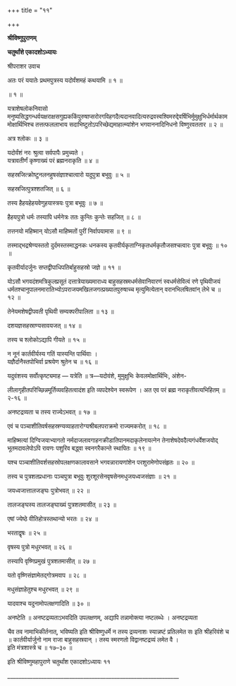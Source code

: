 +++
title = "११"

+++

**श्रीविष्णुपुराणम्**

**चतुर्थांशे एकादशोऽध्यायः**

श्रीपराशर उवाच

अतः परं ययातेः प्रथमपुत्रस्य यदोर्वंशमहं कथयामि ॥ १ ॥

॥ १ ॥

यत्राशेषलोकनिवासो मनुष्यसिद्धगन्धर्वयक्षराक्षसगुह्यककिंपुरुषाप्सरोरगविहगदैत्यदानवादित्यरुद्रवस्वश्विमरुद्देवर्षिभिर्मुमुक्षुभिर्धर्मार्थकाममोक्षार्थिभिश्च तत्तत्फललाभाय सदाभिष्टुतोऽपरिच्छेद्यमाहात्म्यांशेन भगवाननादिनिधनो विष्णुरवततार ॥ २ ॥

अत्र श्लोकः ॥ ३ ॥

यदोर्वंशं नरः श्रुत्वा सर्वपापैः प्रमुच्यते ।  
यत्रावतीर्णं कृष्णाख्यं परं ब्रह्मनराकृति ॥ ४ ॥

सहस्रजित्क्रोष्टुनलनहुषसंज्ञाश्चात्वारो यदुपुत्रा बभुवुः ॥ ५ ॥

सहस्रजित्पुत्रश्शतजित् ॥ ६ ॥

तस्य हैहयहेहयवेणुहयास्त्रयः पुत्रा बभूवुः ॥ ७ ॥

हैहयपुत्रो धर्मः तस्यापि धर्मनेत्रः ततः कुन्तिः कुन्तेः सहजित् ॥ ८ ॥

तत्तनयो महिष्मान् योऽसौ माहिष्मतों पुरीं निर्वापयामास ॥ ९ ॥

तस्माद्भद्रश्रेण्यस्ततो दुर्दमस्तस्माद्धनकः धनकस्य कृतवीर्यकृताग्निकृतधर्मकृतौजसश्चत्वारः पुत्रा बभूवुः ॥ १० ॥

कृतवीर्यादर्जुनः सप्तद्वीपाधिपतिर्बाहुसहस्रो जज्ञे ॥ ११ ॥

योऽसौ भगवदंशमत्रिकुलप्रसूतं दत्तात्रेयाख्यमाराध्य बाहुसहस्रमधर्मसेवानिवारणं स्वधर्मसेवित्वं रणे पृथिवीजयं धर्मतश्चानुपालनमारातिभ्योऽपराजयमखिलजगत्प्रख्यातपुरुषाच्च मृत्युमित्येतान् वरानभिलषितवांन् लेभे च ॥ १२ ॥

तेनेयमशेषद्वीपवती पृथिवी सम्यक्परीपालिता ॥ १३ ॥

दशयज्ञसहस्राण्यसावयजत् ॥ १४ ॥

तस्य च श्लोकोऽद्यापि गीयते ॥ १५ ॥

न नूनं कार्तवीर्यस्य गतिं यास्यन्ति पार्थिवाः ।  
यज्ञैर्दानैस्तपोभिर्वा प्रश्रयेण श्रुतेन च ॥ १६ ॥

यदुवंशस्य सर्वोत्कृष्ट्यमाह — यत्रेति ॥ त्र—यदोवंशे, मुमुक्षुभिः केवलमोक्षार्थिभिः, अंशेन-

लीलागृहीतपरिच्छिन्नमूर्तिव्यवहितत्वादंश इति व्यपदेश्येन स्वरूपेण । अत एव परं ब्रह्म नराकृतीवत्यभिहितम् ॥ २-१६ ॥

अनष्टद्रव्यता च तस्य राज्येऽभवत् ॥ १७ ॥

एवं च पञ्चाशीतिवर्षसहस्रण्यव्याहतारोग्यश्रीबलपराक्रमो राज्यमकरोत् ॥ १८ ॥

माहिष्मत्यां दिग्विजयाभ्यागतो नर्मदाजलावगाहनक्रीडातिपानमदाकृलेनायत्नेन तेनाशेषदेवदैत्यगंधर्वेशजयोद् भूतमदावलेपोऽपि रावणः पशुरिव बद्ध्वा स्वनगरैकान्ते स्थापितः ॥ १९ ॥

यश्च पञ्चाशीतिवर्शसहस्रोपलक्षणकालावसाने भगवन्नारायणांशेन परशुरामेणोपसंहृतः ॥ २० ॥

तस्य च पुत्रशतप्रधानाः पञ्चपुत्रा बभूवुः शुरशूरसेनवृषसेनमधुजयध्वजसंज्ञाः ॥ २१ ॥

जयध्वजात्तालजङ्घः पुत्रोभवत् ॥ २२ ॥

तालजङ्घस्य तालजङ्घाख्यं पुत्रशतमासीत् ॥ २३ ॥

एषां ज्येष्ठे वीतिहोत्रस्तथान्यो भरतः ॥ २४ ॥

भरताद्वृषः ॥ २५ ॥

वृषस्य पुत्रो मधुरभवत् ॥ २६ ॥

तस्यापि वृष्णिप्रमुखं पुत्रशतमासीत् ॥ २७ ॥

यतो वृष्णिसंज्ञामेतद्गोत्रमवाप ॥ २८ ॥

मधुसंज्ञाहेतुश्च मधुरभवत् ॥ २९ ॥

यादवाश्च यदुनामोपलक्षणादिति ॥ ३० ॥

अनष्टेति ॥ अनष्टद्रव्यताऽभवदिति उपलक्षणम्, अद्यापि तन्नामोक्त्या नष्टलब्धेः । अनष्टद्रव्यता

चैव तव नामाभिकीर्तनात्, भविष्यति इति श्रीविष्णुधर्मे न तस्य द्रव्यनाशः स्यान्नष्टं प्रतिलमेत सः इति श्रीहरिवंशे च ॥ कार्तवीर्यार्जुनो नाम राजा बाहुसहस्रवान् । तस्य स्मरणतो विद्वानष्टद्रव्यं लमेत वै ।  
इति मंत्रशास्त्रे च ॥ १७–३० ॥

इति श्रीविष्णुमहापुराणे चतुर्थांश एकादशोऽध्यायः ११

\_\_\_\_\_\_\_\_\_\_\_\_\_\_\_\_\_\_\_\_\_\_\_\_\_\_\_\_\_\_\_\_\_\_\_\_\_\_\_\_\_\_\_\_\_\_\_\_\_\_\_\_\_\_\_\_\_\_\_\_\_
